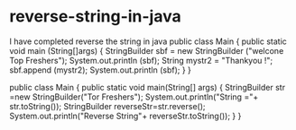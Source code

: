# reverse-string-in-java
I have completed reverse  the string in java
public class Main
{
  public static void main (String[]args)
  {
	StringBuilder sbf = new StringBuilder ("welcone Top Freshers");
	  System.out.println (sbf);
	String mystr2 = "Thankyou !";
	  sbf.append (mystr2);
	  System.out.println (sbf);
  }
}

public class Main
{
	public static void main(String[] args) {
	StringBuilder str =new StringBuilder("Tor Freshers");
	System.out.println("String ="+ str.toString());
	StringBuilder reverseStr=str.reverse();
	System.out.println("Reverse String"+ reverseStr.toString());
	}
}
